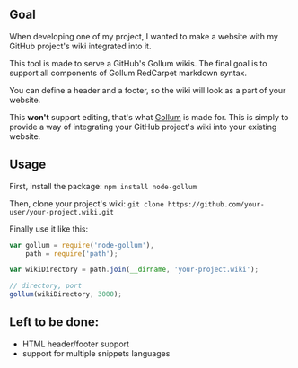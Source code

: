 ## Goal
When developing one of my project, I wanted to make a website with my GitHub project's wiki integrated into it.

This tool is made to serve a GitHub's Gollum wikis. The final goal is to support all components of Gollum RedCarpet markdown syntax.

You can define a header and a footer, so the wiki will look as a part of your website.

This **won't** support editing, that's what [Gollum](https://github.com/github/gollum/) is made for. This is simply to provide a way of integrating your GitHub project's wiki into your existing website.

## Usage
First, install the package:
`npm install node-gollum`

Then, clone your project's wiki:
`git clone https://github.com/your-user/your-project.wiki.git`

Finally use it like this:
```javascript
var gollum = require('node-gollum'),
    path = require('path');

var wikiDirectory = path.join(__dirname, 'your-project.wiki');

// directory, port
gollum(wikiDirectory, 3000);
```

## Left to be done:
- HTML header/footer support
- support for multiple snippets languages
